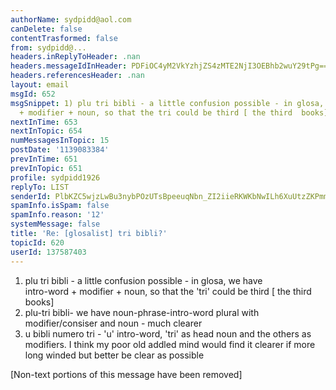 ```yaml
---
authorName: sydpidd@aol.com
canDelete: false
contentTrasformed: false
from: sydpidd@...
headers.inReplyToHeader: .nan
headers.messageIdInHeader: PDFiOC4yM2VkYzhjZS4zMTE2NjI3OEBhb2wuY29tPg==
headers.referencesHeader: .nan
layout: email
msgId: 652
msgSnippet: 1) plu tri bibli - a little confusion possible - in glosa, we have intro-word
  + modifier + noun, so that the tri could be third [ the third  books] 2)
nextInTime: 653
nextInTopic: 654
numMessagesInTopic: 15
postDate: '1139083384'
prevInTime: 651
prevInTopic: 651
profile: sydpidd1926
replyTo: LIST
senderId: PlbKZC5wjzLwBu3nybPOzUTsBpeeuqNbn_ZI2iieRKWKbNwILh6XuUtzZKPmmu5HTMWoUdAF
spamInfo.isSpam: false
spamInfo.reason: '12'
systemMessage: false
title: 'Re: [glosalist] tri bibli?'
topicId: 620
userId: 137587403
---
```


1) plu tri bibli - a little confusion possible - in glosa, we have  
intro-word + modifier + noun, so that the 'tri' could be third [ the third  books]
2) plu-tri bibli- we have noun-phrase-intro-word plural with  
modifier/consiser and noun - much clearer
3) u bibli numero tri - 'u' intro-word, 'tri' as head noun and  the others as 
modifiers.
I think my poor old addled mind would find it clearer if more long  winded 
but better be clear as possible  




[Non-text portions of this message have been removed]


